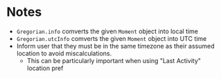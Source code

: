 # Notes

- `Gregorian.info` comverts the given `Moment` object into local time
- `Gregorian.utcInfo` comverts the given `Moment` object into UTC time
- Inform user that they must be in the same timezone as their assumed location to avoid miscalculations.
  - This can be particularly important when using "Last Activity" location pref
